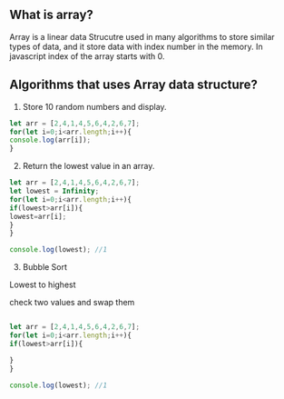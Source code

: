 ## What is array?
Array is a linear data Strucutre used in many algorithms to store similar types of data, and it store data with index number in the memory. In javascript index of the array starts with 0.

## Algorithms that uses Array data structure?

1. Store 10 random numbers and display. 
```javascript
let arr = [2,4,1,4,5,6,4,2,6,7];
for(let i=0;i<arr.length;i++){
console.log(arr[i]);
}
```

2. Return the lowest value in an array.

```javascript
let arr = [2,4,1,4,5,6,4,2,6,7];
let lowest = Infinity;
for(let i=0;i<arr.length;i++){
if(lowest>arr[i]){
lowest=arr[i];
}
}

console.log(lowest); //1
```

3. Bubble Sort

Lowest to highest

check two values and swap them

```javascript

let arr = [2,4,1,4,5,6,4,2,6,7];
for(let i=0;i<arr.length;i++){
if(lowest>arr[i]){

}
}

console.log(lowest); //1

```











